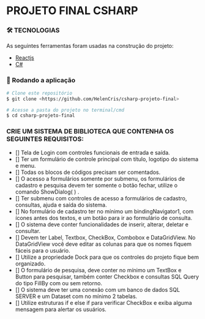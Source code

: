 # PROJETO FINAL CSHARP

### 🛠 TECNOLOGIAS

As seguintes ferramentas foram usadas na construção do projeto:

- [Reactjs](https://reactjs.org/)
- [C#](https://docs.microsoft.com/en-us/dotnet/csharp/)

### 🎲 Rodando a aplicação

```bash
# Clone este repositório
$ git clone <https://github.com/HelenCris/csharp-projeto-final>

# Acesse a pasta do projeto no terminal/cmd
$ cd csharp-projeto-final

```

### CRIE UM SISTEMA DE BIBLIOTECA QUE CONTENHA OS SEGUINTES REQUISITOS:
    
- [] Tela de Login com controles funcionais de entrada e saída.
- [] Ter um formulário de controle principal com título, logotipo do sistema e menu.
- [] Todas os blocos de códigos precisam ser comentados.
- [] O acesso a formulários somente por submenu, os formulários de cadastro e pesquisa devem ter somente o botão fechar, utilize o comando ShowDialog( ) .
- [] Ter submenu com controles de acesso a formulários de cadastro, consultas, ajuda e saída do sistema.
- [] No formulário de cadastro ter no mínimo um bindingNavigator1, com ícones antes dos textos, e um botão para ir ao formulário de consulta. 
- [] O sistema deve conter funcionalidades de inserir, alterar, deletar e consultar. 
- [] Devem ter Label, Textbox, CheckBox, Combobox e DataGridView. No DataGridView você deve editar as colunas para que os nomes fiquem fáceis para o usuário.
- [] Utilize a propriedade Dock para que os controles do projeto fique bem organizado.
- [] O formulário de pesquisa, deve conter no mínimo um TextBox e Button para pesquisar, também conter Checkbox e consultas SQL Query do tipo FillBy com ou sem retorno.  
- [] O sistema deve ter uma conexão com um banco de dados SQL SERVER e um Dataset com no mínimo 2 tabelas.
- [] Utilize estruturas if e else if para verificar CheckBox e exiba alguma mensagem para alertar os usuários. 